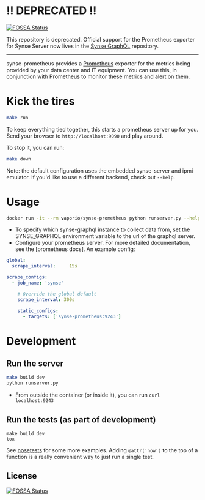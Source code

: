 # !! DEPRECATED !!
[![FOSSA Status](https://app.fossa.io/api/projects/git%2Bgithub.com%2Fvapor-ware%2Fsynse-prometheus.svg?type=shield)](https://app.fossa.io/projects/git%2Bgithub.com%2Fvapor-ware%2Fsynse-prometheus?ref=badge_shield)

This repository is deprecated. Official support for the Prometheus exporter for Synse Server now lives in the [Synse GraphQL](https://github.com/vapor-ware/synse-graphql) repository.

-------------------------


synse-prometheus provides a [Prometheus][prometheus] exporter for the metrics being provided by your data center and IT equipment. You can use this, in conjunction with Prometheus to monitor these metrics and alert on them.

# Kick the tires

```bash
make run
```

To keep everything tied together, this starts a prometheus server up for you. Send your browser to `http://localhost:9090` and play around.

To stop it, you can run:

```bash
make down
```

Note: the default configuration uses the embedded synse-server and ipmi emulator. If you'd like to use a different backend, check out `--help`.

# Usage

```bash
docker run -it --rm vaporio/synse-prometheus python runserver.py --help
```

- To specify which synse-graphql instance to collect data from, set the SYNSE_GRAPHQL environment variable to the url of the graphql server.
- Configure your prometheus server. For more detailed documentation, see the [prometheus docs]. An example config:

```yaml
global:
  scrape_interval:     15s

scrape_configs:
  - job_name: 'synse'

    # Override the global default
    scrape_interval: 300s

    static_configs:
      - targets: ['synse-prometheus:9243']
```

# Development

## Run the server

```bash
make build dev
python runserver.py
```

- From outside the container (or inside it), you can run `curl localhost:9243`

## Run the tests (as part of development)

```
make build dev
tox
```

See [nosetests](http://nose.readthedocs.io/en/latest/usage.html) for some more examples. Adding `@attr('now')` to the top of a function is a really convenient way to just run a single test.

[prometheus-docs]: https://prometheus.io/docs/introduction/install/
[prometheus]: https://prometheus.io/


## License
[![FOSSA Status](https://app.fossa.io/api/projects/git%2Bgithub.com%2Fvapor-ware%2Fsynse-prometheus.svg?type=large)](https://app.fossa.io/projects/git%2Bgithub.com%2Fvapor-ware%2Fsynse-prometheus?ref=badge_large)